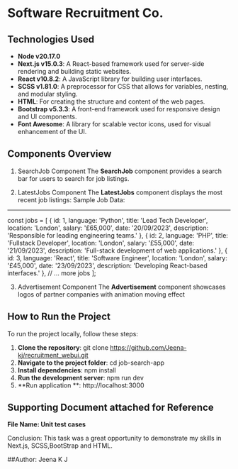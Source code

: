 # Software Recruitment Co.
## Technologies Used

- **Node v20.17.0**
- **Next.js v15.0.3**: A React-based framework used for server-side rendering and building static websites.
- **React v10.8.2**: A JavaScript library for building user interfaces.
- **SCSS v1.81.0**: A preprocessor for CSS that allows for variables, nesting, and modular styling.
- **HTML**: For creating the structure and content of the web pages.
- **Bootstrap v5.3.3**: A front-end framework used for responsive design and UI components.
- **Font Awesome**: A library for scalable vector icons, used for visual enhancement of the UI.

## Components Overview
1. SearchJob Component
The **SearchJob** component provides a search bar for users to search for job listings.

2. LatestJobs Component
The **LatestJobs** component displays the most recent job listings:
Sample Job Data:
------------------------------
const jobs = [
  { id: 1, language: 'Python', title: 'Lead Tech Developer', location: 'London', salary: '£65,000', date: '20/09/2023', description: 'Responsible for leading engineering teams.' },
  { id: 2, language: 'PHP', title: 'Fullstack Developer', location: 'London', salary: '£55,000', date: '21/09/2023', description: 'Full-stack development of web applications.' },
  { id: 3, language: 'React', title: 'Software Engineer', location: 'London', salary: '£45,000', date: '23/09/2023', description: 'Developing React-based interfaces.' },
  // ... more jobs
];

3. Advertisement Component
The **Advertisement** component showcases logos of partner companies with animation moving effect

## How to Run the Project
To run the project locally, follow these steps:
1. **Clone the repository**:
   git clone https://github.com/Jeena-kj/recruitment_webui.git
2. **Navigate to the project folder**:
   cd job-search-app
3. **Install dependencies**:
   npm install
4. **Run the development server**:
  npm run dev
5. **Run application **:
  http://localhost:3000

## Supporting Document attached for Reference
   **File Name: Unit test cases**

Conclusion:
This task was a great opportunity to demonstrate my skills in Next.js, SCSS,BootStrap and HTML.

##Author: Jeena K J